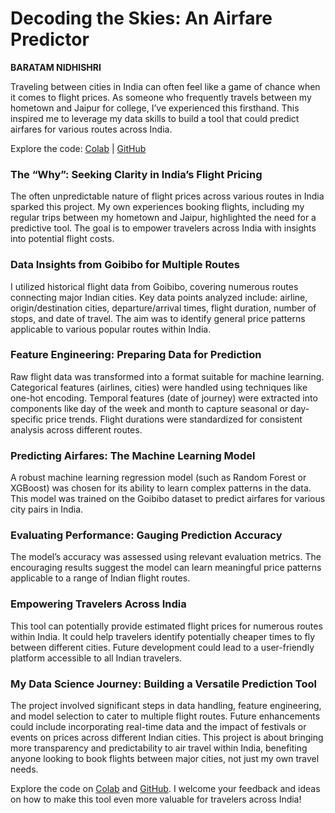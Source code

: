 # Decoding the Skies: An Airfare Predictor

**BARATAM NIDHISHRI**


Traveling between cities in India can often feel like a game of chance when it comes to flight prices. As someone who frequently travels between my hometown and Jaipur for college, I’ve experienced this firsthand. This inspired me to leverage my data skills to build a tool that could predict airfares for various routes across India.

Explore the code: [Colab](https://colab.research.google.com/gist/nidhibaratam/9264b2d7cd515eb8067273fce0bd4364/airfare-predictor-final-version.ipynb) | [GitHub](https://github.com/nidhibaratam/DATA-SCIENCE-PROJECT/blob/main/airfare_predictor_final_version.ipynb)

### The “Why”: Seeking Clarity in India’s Flight Pricing

The often unpredictable nature of flight prices across various routes in India sparked this project.
My own experiences booking flights, including my regular trips between my hometown and Jaipur, highlighted the need for a predictive tool.
The goal is to empower travelers across India with insights into potential flight costs.

### Data Insights from Goibibo for Multiple Routes

I utilized historical flight data from Goibibo, covering numerous routes connecting major Indian cities.
Key data points analyzed include: airline, origin/destination cities, departure/arrival times, flight duration, number of stops, and date of travel.
The aim was to identify general price patterns applicable to various popular routes within India.

### Feature Engineering: Preparing Data for Prediction

Raw flight data was transformed into a format suitable for machine learning.
Categorical features (airlines, cities) were handled using techniques like one-hot encoding.
Temporal features (date of journey) were extracted into components like day of the week and month to capture seasonal or day-specific price trends.
Flight durations were standardized for consistent analysis across different routes.

### Predicting Airfares: The Machine Learning Model

A robust machine learning regression model (such as Random Forest or XGBoost) was chosen for its ability to learn complex patterns in the data.
This model was trained on the Goibibo dataset to predict airfares for various city pairs in India.

### Evaluating Performance: Gauging Prediction Accuracy

The model’s accuracy was assessed using relevant evaluation metrics.
The encouraging results suggest the model can learn meaningful price patterns applicable to a range of Indian flight routes.

### Empowering Travelers Across India

This tool can potentially provide estimated flight prices for numerous routes within India.
It could help travelers identify potentially cheaper times to fly between different cities.
Future development could lead to a user-friendly platform accessible to all Indian travelers.

### My Data Science Journey: Building a Versatile Prediction Tool

The project involved significant steps in data handling, feature engineering, and model selection to cater to multiple flight routes.
Future enhancements could include incorporating real-time data and the impact of festivals or events on prices across different Indian cities.
This project is about bringing more transparency and predictability to air travel within India, benefiting anyone looking to book flights between major cities, not just my own travel needs.

Explore the code on [Colab](https://colab.research.google.com/gist/nidhibaratam/9264b2d7cd515eb8067273fce0bd4364/airfare-predictor-final-version.ipynb) and [GitHub](https://github.com/nidhibaratam/DATA-SCIENCE-PROJECT/blob/main/airfare_predictor_final_version.ipynb). I welcome your feedback and ideas on how to make this tool even more valuable for travelers across India!

